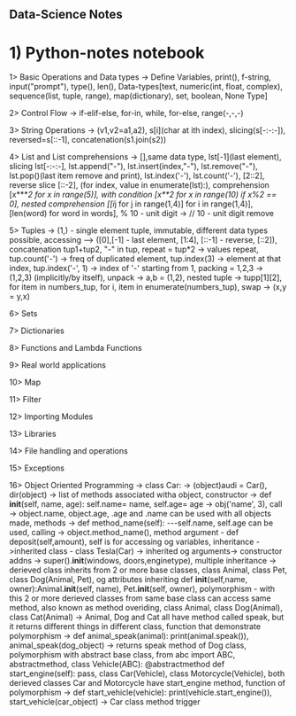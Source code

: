 ## Data-Science Notes

# 1) Python-notes notebook
  1> Basic Operations and Data types -> Define Variables, print(), f-string, input("prompt"), type(), len(), Data-types[text, numeric(int, float, complex), sequence(list, tuple, range), map(dictionary), set, boolean, None Type]
  
  2> Control Flow -> if-elif-else, for-in, while, for-else, range(-,-,-)
  
  3> String Operations -> (v1,v2=a1,a2), s[i](char at ith index), slicing(s[-:-:-]), reversed=s[::-1], concatenation(s1.join(s2))

  4> List and List comprehensions -> [],same data type, lst[-1](last element), slicing lst[-:-:-], lst.append("-"), lst.insert(index,"-"), lst.remove("-"), lst.pop()(last item remove and print), lst.index('-'), lst.count('-'), [2::2], reverse slice [::-2], (for index, value in enumerate(lst):), comprehension [x****2 for x in range(5)], with condition [x**2 for x in range(10) if x%2 == 0], nested comprehension [[i*j for j in range(1,4)] for i in range(1,4)], [len(word) for word in words], % 10 - unit digit -> // 10 - unit digit remove

  5> Tuples -> (1,) - single element tuple, immutable, different data types possible, accessing --> ([0],[-1] - last element, [1:4], [::-1] - reverse, [::2]), concatenation tup1+tup2, "-" in tup, repeat = tup*2 -> values repeat, tup.count('-') -> freq of duplicated element, tup.index(3) -> element at that index, tup.index('-', 1) -> index of '-' starting from 1, packing = 1,2,3 -> (1,2,3) (implicitly/by itself), unpack -> a,b = (1,2), nested tuple -> tupp[1][2], for item in numbers_tup, for i, item in enumerate(numbers_tup), swap -> (x,y = y,x) 

  6> Sets 

  7> Dictionaries

  8> Functions and Lambda Functions

  9> Real world applications

  10> Map

  11> Filter

  12> Importing Modules

  13> Libraries

  14> File handling and operations

  15> Exceptions

  16> Object Oriented Programming -> class Car: -> (object)audi = Car(), dir(object) -> list of methods associated witha object, constructor -> def __init__(self, name, age): self.name= name, self.age= age -> obj('name', 3), call -> object.name, object.age, .age and .name can be used with all objects made, methods -> def method_name(self): ---self.name, self.age can be used, calling -> object.method_name(), method argument - def deposit(self,amount), self is for accessing og variables, inheritance ->inherited class - class Tesla(Car) -> inherited og arguments-> constructor addns -> super().__init__(windows, doors,enginetype), multiple inheritance -> derieved class inherits from 2 or more base classes, class Animal, class Pet, class Dog(Animal, Pet), og attributes inheriting def __init__(self,name, owner):Animal.__init__(self, name), Pet.__init__(self, owner),  polymorphism - with this 2 or more derieved classes from same base class can access same method, also known as method overiding, class Animal, class Dog(Animal), class Cat(Animal) -> Animal, Dog and Cat all have method called speak, but it returns different things in different class, function that demonstrate polymorphism -> def animal_speak(animal): print(animal.speak()), animal_speak(dog_object) -> returns speak method of Dog class, polymorphism with abstract base class, from abc import ABC, abstractmethod, class Vehicle(ABC): @abstractmethod def start_engine(self): pass, class Car(Vehicle), class Motorcycle(Vehicle), both derieved classes Car and Motorcycle have start_engine method, function of polymorphism -> def start_vehicle(vehicle): print(vehicle.start_engine()), start_vehicle(car_object) -> Car class method trigger
             
             
